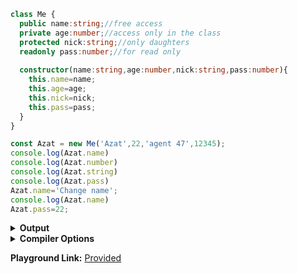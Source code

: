 
```ts
class Me {
  public name:string;//free access
  private age:number;//access only in the class
  protected nick:string;//only daughters
  readonly pass:number;//for read only
  
  constructor(name:string,age:number,nick:string,pass:number){
    this.name=name;
    this.age=age;
    this.nick=nick;
    this.pass=pass;
  }
}

const Azat = new Me('Azat',22,'agent 47',12345);
console.log(Azat.name)
console.log(Azat.number)
console.log(Azat.string)
console.log(Azat.pass)
Azat.name='Change name';
console.log(Azat.name)
Azat.pass=22;

```



<details><summary><b>Output</b></summary>

```ts
"use strict";
class Me {
    constructor(name, age, nick, pass) {
        this.name = name;
        this.age = age;
        this.nick = nick;
        this.pass = pass;
    }
}
const Azat = new Me('Azat', 22, 'agent 47', 12345);
console.log(Azat.name);
console.log(Azat.number);
console.log(Azat.string);
console.log(Azat.pass);
Azat.name = 'Change name';
console.log(Azat.name);
Azat.pass = 22;

```


</details>


<details><summary><b>Compiler Options</b></summary>

```json
{
  "compilerOptions": {
    "strict": true,
    "noImplicitAny": true,
    "strictNullChecks": true,
    "strictFunctionTypes": true,
    "strictPropertyInitialization": true,
    "strictBindCallApply": true,
    "noImplicitThis": true,
    "noImplicitReturns": true,
    "alwaysStrict": true,
    "esModuleInterop": true,
    "declaration": true,
    "experimentalDecorators": true,
    "emitDecoratorMetadata": true,
    "target": "ES2017",
    "jsx": "react",
    "module": "ESNext",
    "moduleResolution": "node"
  }
}
```


</details>

**Playground Link:** [Provided](https://www.typescriptlang.org/play?#code/MYGwhgzhAECyCm0DeAoa0AOBXARiAlsNAHZgC28AXBAC4BO+xA5gNwD0bAZnfImMMHhQ0mBgDcwNPkyrEsZHPDrs2-QVGgB7YiACe0RtBoALRKEgQRGOpqnApAExKEA1tXqNWHbXugOwWEzGUnSW6DxgDj76GBaUcgpKKpyadNARTtEiIsDatHRY9qkAFKQU7gzMADRgMvHyinRVxK4VnlWxUPWJdACUqOjoJvgQAHRl8AC8EywiQ8Yjo7VTy7ODRgtjLcAu065rg8NjnRCTJwcAvihXKLnEtNAAggBektCTJPAA7nDwxQDkL0k-yqACZQVV-stiDRoAAWADsIIAjKCAMxwgCsvVmdwgmhA8FGIE0TGKQJo43I8F6tzyBKJJLJFPGDSUtLxDOJpPJr0p+U8HPphO5zL5oxOtJZE0m-wAwsYwMxEBN-rjhYyedLqVLxSdJuDZkA)
      
